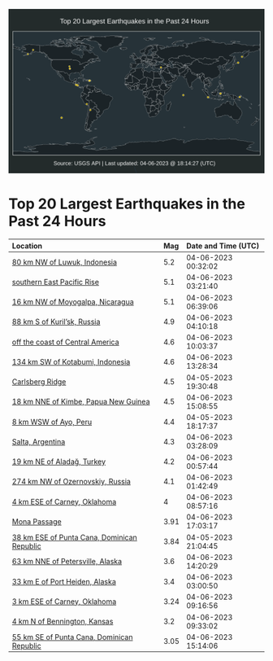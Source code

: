 ![Map](./map.png)

# Top 20 Largest Earthquakes in the Past 24 Hours

| Location | Mag | Date and Time (UTC) |
|:---|:---|:---|
| [80 km NW of Luwuk, Indonesia](https://earthquake.usgs.gov/earthquakes/eventpage/us6000k29k) | 5.2 | 04-06-2023 00:32:02 |
| [southern East Pacific Rise](https://earthquake.usgs.gov/earthquakes/eventpage/us6000k2ae) | 5.1 | 04-06-2023 03:21:40 |
| [16 km NW of Moyogalpa, Nicaragua](https://earthquake.usgs.gov/earthquakes/eventpage/us6000k2b0) | 5.1 | 04-06-2023 06:39:06 |
| [88 km S of Kuril’sk, Russia](https://earthquake.usgs.gov/earthquakes/eventpage/us6000k2ai) | 4.9 | 04-06-2023 04:10:18 |
| [off the coast of Central America](https://earthquake.usgs.gov/earthquakes/eventpage/us6000k2c2) | 4.6 | 04-06-2023 10:03:37 |
| [134 km SW of Kotabumi, Indonesia](https://earthquake.usgs.gov/earthquakes/eventpage/us6000k2dt) | 4.6 | 04-06-2023 13:28:34 |
| [Carlsberg Ridge](https://earthquake.usgs.gov/earthquakes/eventpage/us6000k27p) | 4.5 | 04-05-2023 19:30:48 |
| [18 km NNE of Kimbe, Papua New Guinea](https://earthquake.usgs.gov/earthquakes/eventpage/us6000k2ff) | 4.5 | 04-06-2023 15:08:55 |
| [8 km WSW of Ayo, Peru](https://earthquake.usgs.gov/earthquakes/eventpage/us6000k270) | 4.4 | 04-05-2023 18:17:37 |
| [Salta, Argentina](https://earthquake.usgs.gov/earthquakes/eventpage/us6000k2ad) | 4.3 | 04-06-2023 03:28:09 |
| [19 km NE of Aladağ, Turkey](https://earthquake.usgs.gov/earthquakes/eventpage/us6000k29p) | 4.2 | 04-06-2023 00:57:44 |
| [274 km NW of Ozernovskiy, Russia](https://earthquake.usgs.gov/earthquakes/eventpage/us6000k29x) | 4.1 | 04-06-2023 01:42:49 |
| [4 km ESE of Carney, Oklahoma](https://earthquake.usgs.gov/earthquakes/eventpage/ok2023gsgn) | 4 | 04-06-2023 08:57:16 |
| [Mona Passage](https://earthquake.usgs.gov/earthquakes/eventpage/pr2023096000) | 3.91 | 04-06-2023 17:03:17 |
| [38 km ESE of Punta Cana, Dominican Republic](https://earthquake.usgs.gov/earthquakes/eventpage/pr2023095000) | 3.84 | 04-05-2023 21:04:45 |
| [63 km NNE of Petersville, Alaska](https://earthquake.usgs.gov/earthquakes/eventpage/ak0234f01qd2) | 3.6 | 04-06-2023 14:20:29 |
| [33 km E of Port Heiden, Alaska](https://earthquake.usgs.gov/earthquakes/eventpage/ak0234etdq4d) | 3.4 | 04-06-2023 03:00:50 |
| [3 km ESE of Carney, Oklahoma](https://earthquake.usgs.gov/earthquakes/eventpage/ok2023gshe) | 3.24 | 04-06-2023 09:16:56 |
| [4 km N of Bennington, Kansas](https://earthquake.usgs.gov/earthquakes/eventpage/us6000k2bu) | 3.2 | 04-06-2023 09:33:02 |
| [55 km SE of Punta Cana, Dominican Republic](https://earthquake.usgs.gov/earthquakes/eventpage/pr71402668) | 3.05 | 04-06-2023 15:14:06 |
